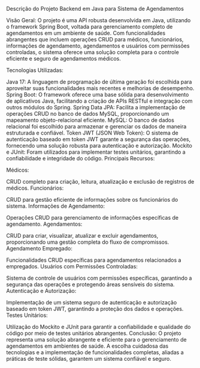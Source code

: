 
Descrição do Projeto Backend em Java para Sistema de Agendamentos

Visão Geral:
O projeto é uma API robusta desenvolvida em Java, utilizando o framework Spring Boot, voltada para gerenciamento completo de agendamentos em um ambiente de saúde. Com funcionalidades abrangentes que incluem operações CRUD para médicos, funcionários, informações de agendamento, agendamentos e usuários com permissões controladas, o sistema oferece uma solução completa para o controle eficiente e seguro de agendamentos médicos.

Tecnologias Utilizadas:

Java 17: A linguagem de programação de última geração foi escolhida para aproveitar suas funcionalidades mais recentes e melhorias de desempenho.
Spring Boot: O framework oferece uma base sólida para desenvolvimento de aplicativos Java, facilitando a criação de APIs RESTful e integração com outros módulos do Spring.
Spring Data JPA: Facilita a implementação de operações CRUD no banco de dados MySQL, proporcionando um mapeamento objeto-relacional eficiente.
MySQL: O banco de dados relacional foi escolhido para armazenar e gerenciar os dados de maneira estruturada e confiável.
Token JWT (JSON Web Token): O sistema de autenticação baseado em token JWT garante a segurança das operações, fornecendo uma solução robusta para autenticação e autorização.
Mockito e JUnit: Foram utilizados para implementar testes unitários, garantindo a confiabilidade e integridade do código.
Principais Recursos:

Médicos:

CRUD completo para criação, leitura, atualização e exclusão de registros de médicos.
Funcionários:

CRUD para gestão eficiente de informações sobre os funcionários do sistema.
Informações de Agendamento:

Operações CRUD para gerenciamento de informações específicas de agendamento.
Agendamentos:

CRUD para criar, visualizar, atualizar e excluir agendamentos, proporcionando uma gestão completa do fluxo de compromissos.
Agendamento Empregado:

Funcionalidades CRUD específicas para agendamentos relacionados a empregados.
Usuários com Permissões Controladas:

Sistema de controle de usuários com permissões específicas, garantindo a segurança das operações e protegendo áreas sensíveis do sistema.
Autenticação e Autorização:

Implementação de um sistema seguro de autenticação e autorização baseado em token JWT, garantindo a proteção dos dados e operações.
Testes Unitários:

Utilização do Mockito e JUnit para garantir a confiabilidade e qualidade do código por meio de testes unitários abrangentes.
Conclusão:
O projeto representa uma solução abrangente e eficiente para o gerenciamento de agendamentos em ambientes de saúde. A escolha cuidadosa das tecnologias e a implementação de funcionalidades completas, aliadas a práticas de teste sólidas, garantem um sistema confiável e seguro.
